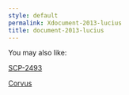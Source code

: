 ```yaml
---
style: default
permalink: Xdocument-2013-lucius
title: document-2013-lucius
---
```

You may also like:

[SCP-2493](http://scp-wiki.net/scp-2493)

[Corvus](http://scp-wiki.net/corvus)
